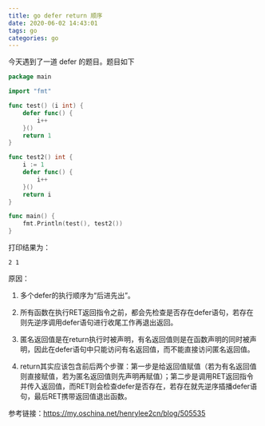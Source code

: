 ```yaml
---
title: go defer return 顺序
date: 2020-06-02 14:43:01
tags: go
categories: go
---
```


今天遇到了一道 defer 的题目。题目如下

```go
package main

import "fmt"

func test() (i int) {
    defer func() {
        i++
    }()
    return 1
}

func test2() int {
    i := 1
    defer func() {
        i++
    }()
    return i
}

func main() {
    fmt.Println(test(), test2())
}
```

打印结果为：

`2 1`

原因：

1. 多个defer的执行顺序为“后进先出”。

2. 所有函数在执行RET返回指令之前，都会先检查是否存在defer语句，若存在则先逆序调用defer语句进行收尾工作再退出返回。

3. 匿名返回值是在return执行时被声明，有名返回值则是在函数声明的同时被声明，因此在defer语句中只能访问有名返回值，而不能直接访问匿名返回值。

4. return其实应该包含前后两个步骤：第一步是给返回值赋值（若为有名返回值则直接赋值，若为匿名返回值则先声明再赋值）；第二步是调用RET返回指令并传入返回值，而RET则会检查defer是否存在，若存在就先逆序插播defer语句，最后RET携带返回值退出函数。

参考链接：<https://my.oschina.net/henrylee2cn/blog/505535>
